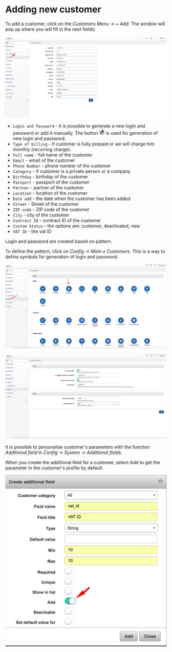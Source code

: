 Adding new customer
===================

To add a customer, click on the _Customers Menu → + Add_. The window will pop up where you will fill in the next fields:

![Add customer](./add_customer.png)

* `Login and Password` - it is possible to generate a new login and password or add it manually. The button <icon class="image-icon">![Generate button](./button_generate.png)</icon> is used for generation of new login and password.
* `Type of billing` - if customer is fully prepaid or we will charge him monthly (recurring charge).
* `Full name` - full name of the customer
* `Email` - email of the customer
* `Phone Number` - phone number of the customer
* `Category` - if customer is a private person or a company
* `Birthday` - birthday of the customer
* `Passport` - passport of the customer
* `Partner` - partner of the customer
* `Location` - location of the customer
* `Date add` - the date when the customer has been added
* `Street` - Street of the customer
* `ZIP code` - ZIP code of the customer
* `City` - city of the customer
* `Contract ID` - contract ID of the customer
* `Custom Status` - the options are: customer, deactivated, new
* `VAT ID` - the vat ID

Login and password are created based on pattern.

To define the pattern, click on _Config → Main→ Customers_. This is a way to define symbols for generation of login and password.

![Customers configuration](./config_main_customer.png)

![Character generator](./charactergenerator.png)

It is possible to personalise customer's parameters with the function _Additional field_ in _Config → System → Additional fields_.

When you create the additional field for a customer, select Add to get the parameter in the customer's profile by default.

![Create additional field](./Create_additional_field.png)
